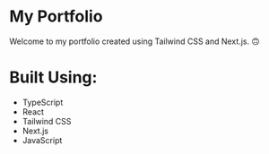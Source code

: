 # My Portfolio

Welcome to my portfolio created using Tailwind CSS and Next.js. 🙃

# Built Using:
- TypeScript
- React
- Tailwind CSS
- Next.js
- JavaScript